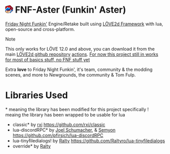 # <img src="art/icons/icon24.png" width=24> FNF-Aster (Funkin' Aster)
[Friday Night Funkin'](https://github.com/FunkinCrew/funkin) Engine/Retake built using [LÖVE2d Framework](https://love2d.org) with lua, open-source and cross-platform.

> [!NOTE]  
> This only works for LÖVE 12.0 and above, you can download it from the main [LÖVE2d github repository](https://github.com/love2d/love) [actions](https://github.com/love2d/love/actions).
> [For now this project still in works for most of basics stuff, no FNF stuff yet](https://youtu.be/v4YHIYXao9I)
<!---
> This is still in HUGE WIP, so most of stuff from the vanilla FNF is not implemented in this project yet!
-->

Extra **love** to Friday Night Funkin', it's team, community & the modding scenes, and more to Newgrounds, the community & Tom Fulp.

# Libraries Used
\* meaning the library has been modified for this project specifically
\! meaing the library has been wrapped to be usable for lua

- classic\* by [rxi](https://github.com/rxi) https://github.com/rxi/classic
- lua-discordRPC\* by [Joel Schumacher](https://github.com/pfirsich), & [Semyon](https://github.com/semyon422) https://github.com/pfirsich/lua-discordRPC
- lua-tinyfiledialogs\! by [Ralty](https://github.com/Raltyro) https://github.com/Raltyro/lua-tinyfiledialogs
- override\* by [Ralty](https://github.com/Raltyro)